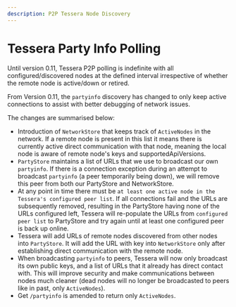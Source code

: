 ```yaml
---
description: P2P Tessera Node Discovery
---
```


# Tessera Party Info Polling

Until version 0.11, Tessera P2P polling is indefinite with all configured/discovered nodes at the
defined interval irrespective of whether the remote node is active/down or retired.

From Version 0.11, the `partyinfo` discovery has changed to only keep active connections to assist
with better debugging of network issues.

The changes are summarised below:

- Introduction of `NetworkStore` that keeps track of `ActiveNodes` in the network.
    If a remote node is present in this list it means there is currently active direct communication
    with that node, meaning the local node is aware of remote node's keys and supportedApiVersions.
- `PartyStore` maintains a list of URLs that we use to broadcast our own `partyinfo`.
    If there is a connection exception during an attempt to broadcast `partyinfo` (a peer temporarily being down),
    we will remove this peer from both our PartyStore and NetworkStore.
- At any point in time there must be `at least one active node in the Tessera's configured peer list`.
    If all connections fail and the URLs are subsequently removed, resulting in the PartyStore having
    none of the URLs configured left, Tessera will re-populate the URLs from `configured peer list`
    to PartyStore and try again until at least one configured peer is back up online.
- Tessera will add URLs of remote nodes discovered from other nodes into `PartyStore`.
    It will add the URL with key into `NetworkStore` only after establishing direct communication with the remote node.
- When broadcasting `partyinfo` to peers, Tessera will now only broadcast its own public keys, and a
    list of URLs that it already has direct contact with.
    This will improve security and make communications between nodes much cleaner
    (dead nodes will no longer be broadcasted to peers like in past, only `ActiveNodes`).
- Get `/partyinfo` is amended to return only `ActiveNodes`.
